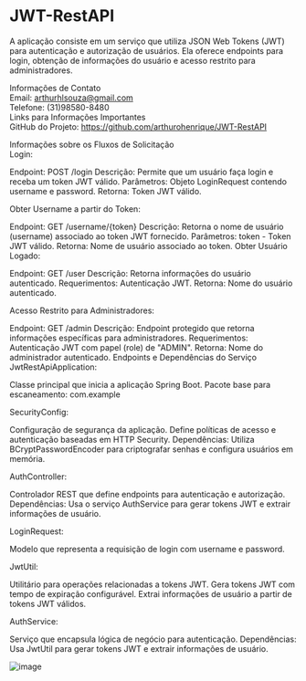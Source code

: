# JWT-RestAPI

A aplicação consiste em um serviço que utiliza JSON Web Tokens (JWT) para autenticação e autorização de usuários. Ela oferece endpoints para login, obtenção de informações do usuário e acesso restrito para administradores.

Informações de Contato <br>
Email: arthurhlsouza@gmail.com <br>
Telefone: (31)98580-8480 <br>
Links para Informações Importantes <br>
GitHub do Projeto: https://github.com/arthurohenrique/JWT-RestAPI <br>

Informações sobre os Fluxos de Solicitação<br>
Login:<br>

Endpoint: POST /login
Descrição: Permite que um usuário faça login e receba um token JWT válido.
Parâmetros: Objeto LoginRequest contendo username e password.
Retorna: Token JWT válido.

Obter Username a partir do Token:

Endpoint: GET /username/{token}
Descrição: Retorna o nome de usuário (username) associado ao token JWT fornecido.
Parâmetros: token - Token JWT válido.
Retorna: Nome de usuário associado ao token.
Obter Usuário Logado:

Endpoint: GET /user
Descrição: Retorna informações do usuário autenticado.
Requerimentos: Autenticação JWT.
Retorna: Nome do usuário autenticado.

Acesso Restrito para Administradores:

Endpoint: GET /admin
Descrição: Endpoint protegido que retorna informações específicas para administradores.
Requerimentos: Autenticação JWT com papel (role) de "ADMIN".
Retorna: Nome do administrador autenticado.
Endpoints e Dependências do Serviço
JwtRestApiApplication:

Classe principal que inicia a aplicação Spring Boot.
Pacote base para escaneamento: com.example

SecurityConfig:<br>

Configuração de segurança da aplicação.
Define políticas de acesso e autenticação baseadas em HTTP Security.
Dependências: Utiliza BCryptPasswordEncoder para criptografar senhas e configura usuários em memória.

AuthController:<br>

Controlador REST que define endpoints para autenticação e autorização.
Dependências: Usa o serviço AuthService para gerar tokens JWT e extrair informações de usuário.

LoginRequest:<br>

Modelo que representa a requisição de login com username e password.

JwtUtil:<br>

Utilitário para operações relacionadas a tokens JWT.
Gera tokens JWT com tempo de expiração configurável.
Extrai informações de usuário a partir de tokens JWT válidos.

AuthService:<br>

Serviço que encapsula lógica de negócio para autenticação.
Dependências: Usa JwtUtil para gerar tokens JWT e extrair informações de usuário.

![image](https://github.com/arthurohenrique/JWT-RestAPI/assets/61984909/5f8f3b98-f1a6-46a1-a47e-4cdd0e6eda6d)

